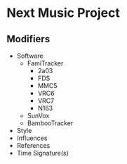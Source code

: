 # Next Music Project

## Modifiers
- Software
    - FamiTracker
        - 2a03
        - FDS
        - MMC5
        - VRC6
        - VRC7
        - N163
    - SunVox
    - BambooTracker
- Style
- Influences
- References
- Time Signature(s)
